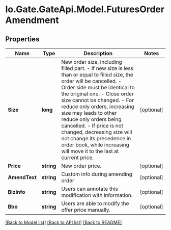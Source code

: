 
# Io.Gate.GateApi.Model.FuturesOrderAmendment

## Properties

Name | Type | Description | Notes
------------ | ------------- | ------------- | -------------
**Size** | **long** | New order size, including filled part.  - If new size is less than or equal to filled size, the order will be cancelled. - Order side must be identical to the original one. - Close order size cannot be changed. - For reduce only orders, increasing size may leads to other reduce only orders being cancelled. - If price is not changed, decreasing size will not change its precedence in order book, while increasing will move it to the last at current price. | [optional] 
**Price** | **string** | New order price. | [optional] 
**AmendText** | **string** | Custom info during amending order | [optional] 
**BizInfo** | **string** | Users can annotate this modification with information. | [optional] 
**Bbo** | **string** | Users are able to modify the offer price manually. | [optional] 

[[Back to Model list]](../README.md#documentation-for-models)
[[Back to API list]](../README.md#documentation-for-api-endpoints)
[[Back to README]](../README.md)
